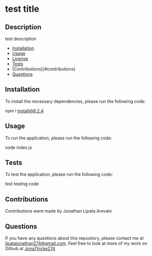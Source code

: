 
  # test title

  ## Description

  test description

  * [Installation](#installation)
  * [Usage](#usage)
  * [License](#license)
  * [Tests](#tests)
  * [Contributions]{#contributions}
  * [Questions](#questions)
  
  ## Installation

  To install the necessary dependencies, please run the following code:

  npm i install@8.2.4

  ## Usage

  To run the application, please run the following code:

  node index.js

  ## Tests

  To test the application, please run the following code:

  test testing code

  ## Contributions

  Contributions were made by Jonathan Lipata Arevalo

  ## Questions

  If you have any questions about this repository, please contact me at [lipatajonathan274@gmail.com](mailto:lipatajonathan274@gmail.com). Feel free to look at more of my work on Github at [JonaThicke274](https://github.com/JonaThicke274)
  
  